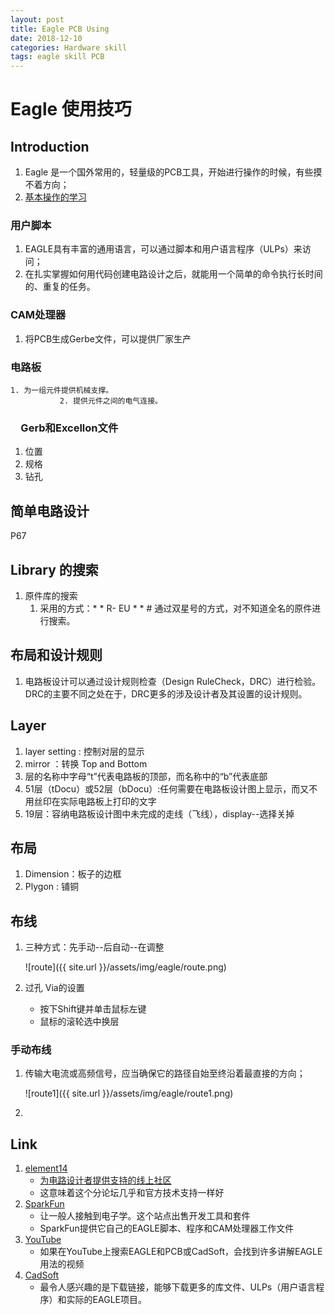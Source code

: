 ```yaml
---
layout: post
title: Eagle PCB Using
date: 2018-12-10
categories: Hardware skill
tags: eagle skill PCB
---
```


# Eagle 使用技巧

## Introduction

1. Eagle 是一个国外常用的，轻量级的PCB工具，开始进行操作的时候，有些摸不着方向；
2. [基本操作的学习](https://www.autodesk.com/products/eagle/learning-center)

### 用户脚本

1. EAGLE具有丰富的通⽤语⾔，可以通过脚本和⽤户语⾔程序（ULPs）来访问；
2. 在扎实掌握如何⽤代码创建电路设计之后，就能⽤⼀个简单的命令执⾏长时间的、重复的任务。

### CAM处理器

1. 将PCB生成Gerbe文件，可以提供厂家生产

### 电路板

   	1. 为⼀组元件提供机械⽀撑。
      ​      	2. 提供元件之间的电⽓连接。

### 　Gerb和Excellon⽂件

1. 位置
2. 规格
3. 钻孔

## 简单电路设计

P67



## Library 的搜索

1. 原件库的搜索
   1. 采用的方式：* * R- EU * *    #  通过双星号的方式，对不知道全名的原件进行搜索。

## 布局和设计规则

1. 电路板设计可以通过设计规则检查（Design RuleCheck，DRC）进⾏检验。DRC的主要不同之处在于，DRC更多的涉及设计者及其设置的设计规则。

## Layer

1. layer setting : 控制对层的显示
2. mirror ：转换 Top and Bottom
3. 层的名称中字母“t”代表电路板的顶部，⽽名称中的“b”代表底部
4. 51层（tDocu）或52层（bDocu）:任何需要在电路板设计图上显⽰，⽽又不⽤丝印在实际电路板上打印的⽂字
5. 19层：容纳电路板设计图中未完成的⾛线（飞线），display--选择关掉

## 布局

1. Dimension：板子的边框
2. Plygon : 铺铜

## 布线

1. 三种方式：先手动--后自动--在调整

   ![route]({{ site.url }}/assets/img/eagle/route.png)

2. 过孔 Via的设置

   + 按下Shift键并单击⿏标左键
   + ⿏标的滚轮选中换层

### 手动布线

1. 传输⼤电流或⾼频信号，应当确保它的路径⾃始⾄终沿着最直接的⽅向；

   ![route1]({{ site.url }}/assets/img/eagle/route1.png)

2. 




## Link

1. [element14](www.element14.com)
   + [为电路设计者提供⽀持的线上社区](https://www.element14.com/community/welcome)
   + 这意味着这个分论坛⼏乎和官⽅技术⽀持⼀样好
2. [SparkFun](www.sparkfun.com)
   + 让⼀般⼈接触到电⼦学。这个站点出售开发⼯具和套件
   + SparkFun提供它⾃⼰的EAGLE脚本、程序和CAM处理器⼯作⽂件
3. [YouTube](www.youtube.com)
   + 如果在YouTube上搜索EAGLE和PCB或CadSoft，会找到许多讲解EAGLE⽤法的视频
4. [CadSoft](www.cadsoftusa.com/www.cadsoft.de)
   + 最令⼈感兴趣的是下载链接，能够下载更多的库⽂件、ULPs（⽤户语⾔程序）和实际的EAGLE项⽬。